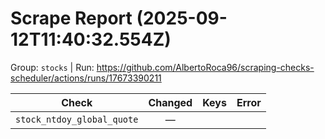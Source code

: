 # Scrape Report (2025-09-12T11:40:32.554Z)

Group: `stocks`  |  Run: https://github.com/AlbertoRoca96/scraping-checks-scheduler/actions/runs/17673390211

| Check | Changed | Keys | Error |
|---|:---:|:--|:--|
| `stock_ntdoy_global_quote` | — |  |  |

